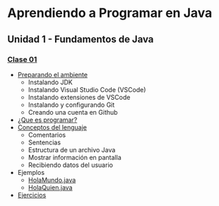 # Aprendiendo a Programar en Java
## Unidad 1 - Fundamentos de Java
### [Clase 01](clase01)
- [Preparando el ambiente](clase01/preparando_ambiente.md)
  - Instalando JDK
  - Instalando Visual Studio Code (VSCode)
  - Instalando extensiones de VSCode
  - Instalando y configurando Git
  - Creando una cuenta en Github
-  [¿Que es programar?](clase01/programacion.md)
- [Conceptos del lenguaje](clase01/conceptos_lenguaje.ipynb)
  - Comentarios
  - Sentencias
  - Estructura de un archivo Java
  - Mostrar información en pantalla
  - Recibiendo datos del usuario
- Ejemplos
  - [HolaMundo.java](clase01/ejemplos/HolaMundo.java)
  - [HolaQuien.java](clase01/ejemplos/HolaQuien.java)
- [Ejercicios](clase01/ejercicios.md)
